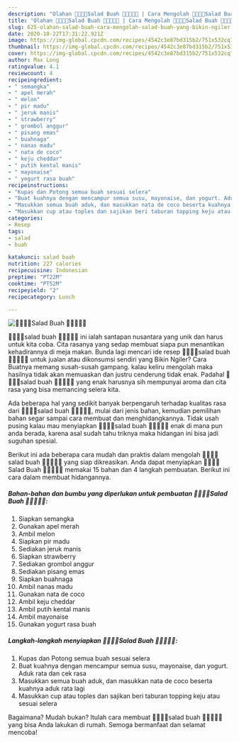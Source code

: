```yaml
---
description: "Olahan 🍓🍍🍎🥝Salad Buah 🍉🍈🍇🍊🍌 | Cara Mengolah 🍓🍍🍎🥝Salad Buah 🍉🍈🍇🍊🍌 Yang Bikin Ngiler"
title: "Olahan 🍓🍍🍎🥝Salad Buah 🍉🍈🍇🍊🍌 | Cara Mengolah 🍓🍍🍎🥝Salad Buah 🍉🍈🍇🍊🍌 Yang Bikin Ngiler"
slug: 625-olahan-salad-buah-cara-mengolah-salad-buah-yang-bikin-ngiler
date: 2020-10-22T17:31:22.921Z
image: https://img-global.cpcdn.com/recipes/4542c3e87bd315b2/751x532cq70/🍓🍍🍎🥝salad-buah-🍉🍈🍇🍊🍌-foto-resep-utama.jpg
thumbnail: https://img-global.cpcdn.com/recipes/4542c3e87bd315b2/751x532cq70/🍓🍍🍎🥝salad-buah-🍉🍈🍇🍊🍌-foto-resep-utama.jpg
cover: https://img-global.cpcdn.com/recipes/4542c3e87bd315b2/751x532cq70/🍓🍍🍎🥝salad-buah-🍉🍈🍇🍊🍌-foto-resep-utama.jpg
author: Max Long
ratingvalue: 4.1
reviewcount: 4
recipeingredient:
- " semangka"
- " apel merah"
- " melon"
- " pir madu"
- " jeruk manis"
- " strawberry"
- " grombol anggur"
- " pisang emas"
- " buahnaga"
- " nanas madu"
- " nata de coco"
- " keju cheddar"
- " putih kental manis"
- " mayonaise"
- " yogurt rasa buah"
recipeinstructions:
- "Kupas dan Potong semua buah sesuai selera"
- "Buat kuahnya dengan mencampur semua susu, mayonaise, dan yogurt. Aduk rata dan cek rasa"
- "Masukkan semua buah aduk, dan masukkan nata de coco beserta kuahnya aduk rata lagi"
- "Masukkan cup atau toples dan sajikan beri taburan topping keju atau sesuai selera"
categories:
- Resep
tags:
- salad
- buah

katakunci: salad buah 
nutrition: 227 calories
recipecuisine: Indonesian
preptime: "PT22M"
cooktime: "PT52M"
recipeyield: "2"
recipecategory: Lunch

---
```



![🍓🍍🍎🥝Salad Buah 🍉🍈🍇🍊🍌](https://img-global.cpcdn.com/recipes/4542c3e87bd315b2/751x532cq70/🍓🍍🍎🥝salad-buah-🍉🍈🍇🍊🍌-foto-resep-utama.jpg)


🍓🍍🍎🥝salad buah 🍉🍈🍇🍊🍌 ini ialah santapan nusantara yang unik dan harus untuk kita coba. Cita rasanya yang sedap membuat siapa pun menantikan kehadirannya di meja makan.
Bunda lagi mencari ide resep 🍓🍍🍎🥝salad buah 🍉🍈🍇🍊🍌 untuk jualan atau dikonsumsi sendiri yang Bikin Ngiler? Cara Buatnya memang susah-susah gampang. kalau keliru mengolah maka hasilnya tidak akan memuaskan dan justru cenderung tidak enak. Padahal 🍓🍍🍎🥝salad buah 🍉🍈🍇🍊🍌 yang enak harusnya sih mempunyai aroma dan cita rasa yang bisa memancing selera kita.



Ada beberapa hal yang sedikit banyak berpengaruh terhadap kualitas rasa dari 🍓🍍🍎🥝salad buah 🍉🍈🍇🍊🍌, mulai dari jenis bahan, kemudian pemilihan bahan segar sampai cara membuat dan menghidangkannya. Tidak usah pusing kalau mau menyiapkan 🍓🍍🍎🥝salad buah 🍉🍈🍇🍊🍌 enak di mana pun anda berada, karena asal sudah tahu triknya maka hidangan ini bisa jadi suguhan spesial.


Berikut ini ada beberapa cara mudah dan praktis dalam mengolah 🍓🍍🍎🥝salad buah 🍉🍈🍇🍊🍌 yang siap dikreasikan. Anda dapat menyiapkan 🍓🍍🍎🥝Salad Buah 🍉🍈🍇🍊🍌 memakai 15 bahan dan 4 langkah pembuatan. Berikut ini cara dalam membuat hidangannya.

<!--inarticleads1-->

##### Bahan-bahan dan bumbu yang diperlukan untuk pembuatan 🍓🍍🍎🥝Salad Buah 🍉🍈🍇🍊🍌:

1. Siapkan  semangka
1. Gunakan  apel merah
1. Ambil  melon
1. Siapkan  pir madu
1. Sediakan  jeruk manis
1. Siapkan  strawberry
1. Sediakan  grombol anggur
1. Sediakan  pisang emas
1. Siapkan  buahnaga
1. Ambil  nanas madu
1. Gunakan  nata de coco
1. Ambil  keju cheddar
1. Ambil  putih kental manis
1. Ambil  mayonaise
1. Gunakan  yogurt rasa buah




<!--inarticleads2-->

##### Langkah-langkah menyiapkan 🍓🍍🍎🥝Salad Buah 🍉🍈🍇🍊🍌:

1. Kupas dan Potong semua buah sesuai selera
1. Buat kuahnya dengan mencampur semua susu, mayonaise, dan yogurt. Aduk rata dan cek rasa
1. Masukkan semua buah aduk, dan masukkan nata de coco beserta kuahnya aduk rata lagi
1. Masukkan cup atau toples dan sajikan beri taburan topping keju atau sesuai selera




Bagaimana? Mudah bukan? Itulah cara membuat 🍓🍍🍎🥝salad buah 🍉🍈🍇🍊🍌 yang bisa Anda lakukan di rumah. Semoga bermanfaat dan selamat mencoba!
